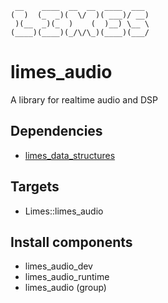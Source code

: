 <!-- markdownlint-disable -->
```
 __    ____  __  __  ____  ___
(  )  (_  _)(  \/  )( ___)/ __)
 )(__  _)(_  )    (  )__) \__ \
(____)(____)(_/\/\_)(____)(___/
```

# limes_audio

A library for realtime audio and DSP

## Dependencies

* [limes_data_structures](../limes_data_structures/README.md)

## Targets

* Limes::limes_audio

## Install components

* limes_audio_dev
* limes_audio_runtime
* limes_audio (group)
